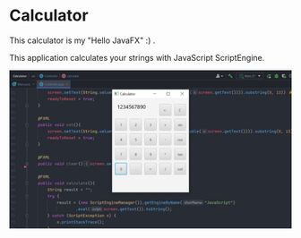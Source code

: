 # Calculator

This calculator is my "Hello JavaFX" :) .

This application calculates your strings with JavaScript ScriptEngine.


![screenshot](/screenshot.jpg)
